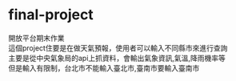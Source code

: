 # final-project
開放平台期末作業  
這個project住要是在做天氣預報，使用者可以輸入不同縣市來進行查詢  
主要是從中央氣象局的api上抓資料，會輸出氣象資訊,氣溫,降雨機率等  
但是輸入有限制，台北市不能輸入臺北市,臺南市要輸入臺南市
